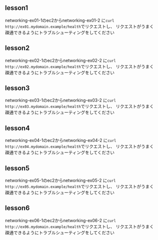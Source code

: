 ## lesson1
networking-ex01-1のec2からnetworking-ex01-2
に`curl http://ex01.mydomain.example/health`でリクエストし、
リクエストがうまく疎通できるようにトラブルシューティングをしてください

## lesson2
networking-ex02-1のec2からnetworking-ex02-2
に`curl http://ex02.mydomain.example/health`でリクエストし、
リクエストがうまく疎通できるようにトラブルシューティングをしてください

## lesson3
networking-ex03-1のec2からnetworking-ex03-2
に`curl http://ex03.mydomain.example/health`でリクエストし、
リクエストがうまく疎通できるようにトラブルシューティングをしてください

## lesson4
networking-ex04-1のec2からnetworking-ex04-2
に`curl http://ex04.mydomain.example/health`でリクエストし、
リクエストがうまく疎通できるようにトラブルシューティングをしてください

## lesson5
networking-ex05-1のec2からnetworking-ex05-2
に`curl http://ex05.mydomain.example/health`でリクエストし、
リクエストがうまく疎通できるようにトラブルシューティングをしてください

## lesson6
networking-ex06-1のec2からnetworking-ex06-2
に`curl http://ex06.mydomain.example/health`でリクエストし、
リクエストがうまく疎通できるようにトラブルシューティングをしてください